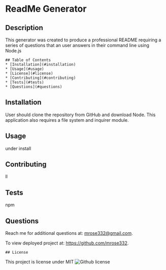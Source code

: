 # ReadMe Generator
   
  ## Description
  This generator was created to produce a  professional README requiring a series of questions that an user answers in their command line using Node.js

    ## Table of Contents
    * [Installation](#installation)
    * [Usage](#usage)
    * [License](#license)
    * [Contributing](#contributing)
    * [Tests](#tests)
    * [Questions](#questions)


      
## Installation
User should clone the repository from GitHub and download Node. This application also requires a file system and inquirer module. 

## Usage 
under install

## Contributing 
ll

## Tests
npm

## Questions
Reach me for additional questions at: mrose332@gmail.com.

To view deployed project at: https://github.com/mrose332.



    ## License 
  This project is license under MIT
  ![Github license](http://img.shields.io/badge/license-MIT-blue.svg)
  
